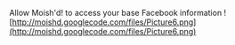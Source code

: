 Allow Moish'd! to access your base Facebook information
![http://moishd.googlecode.com/files/Picture6.png](http://moishd.googlecode.com/files/Picture6.png)